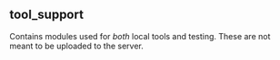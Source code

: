 tool_support
------------

Contains modules used for *both* local tools and testing. These are not meant to
be uploaded to the server.

